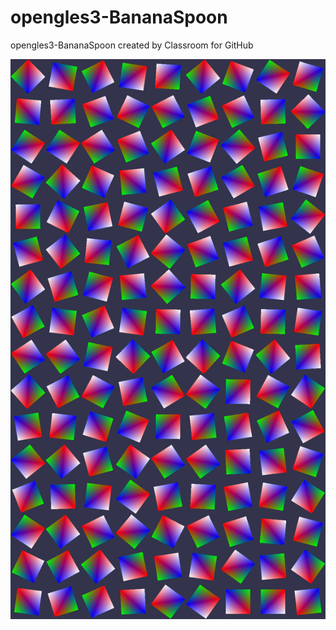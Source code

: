 # opengles3-BananaSpoon
opengles3-BananaSpoon created by Classroom for GitHub


![alt tag](https://github.com/DeLaSalleUniversity-Manila/opengles3-BananaSpoon/blob/master/device-2015-12-08-024152.png)
